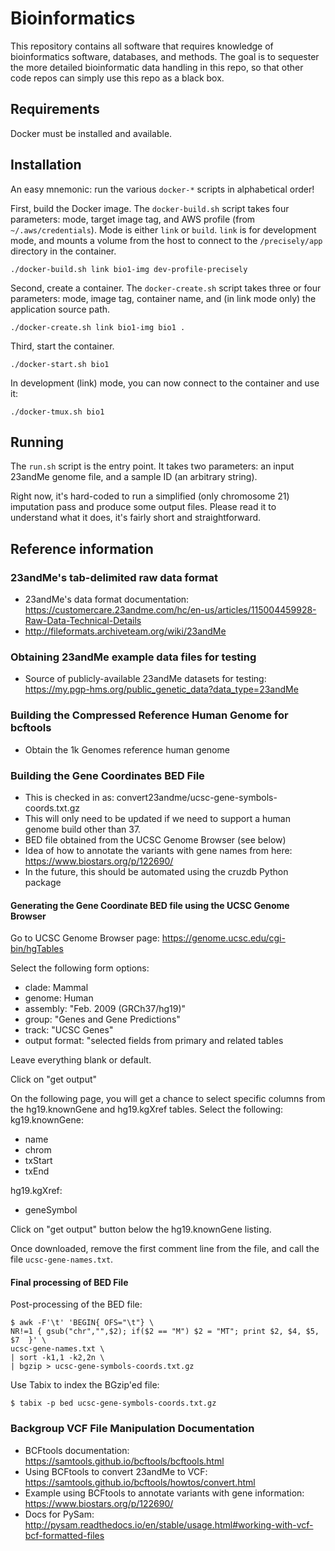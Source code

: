 # Bioinformatics

This repository contains all software that requires knowledge of
bioinformatics software, databases, and methods. The goal is to
sequester the more detailed bioinformatic data handling in this repo,
so that other code repos can simply use this repo as a black box.


## Requirements

Docker must be installed and available.


## Installation

An easy mnemonic: run the various `docker-*` scripts in alphabetical order!

First, build the Docker image. The `docker-build.sh` script takes four parameters: mode, target image tag, and AWS profile (from `~/.aws/credentials`). Mode is either `link` or `build`. `link` is for development mode, and mounts a volume from the host to connect to the `/precisely/app` directory in the container.

```
./docker-build.sh link bio1-img dev-profile-precisely
```

Second, create a container. The `docker-create.sh` script takes three or four parameters: mode, image tag, container name, and (in link mode only) the application source path.

```
./docker-create.sh link bio1-img bio1 .
```

Third, start the container.

```
./docker-start.sh bio1
```

In development (link) mode, you can now connect to the container and use it:

```
./docker-tmux.sh bio1
```


## Running

The `run.sh` script is the entry point. It takes two parameters: an input 23andMe genome file, and a sample ID (an arbitrary string).

Right now, it's hard-coded to run a simplified (only chromosome 21) imputation pass and produce some output files. Please read it to understand what it does, it's fairly short and straightforward.


## Reference information

### 23andMe's tab-delimited raw data format

- 23andMe's data format documentation: https://customercare.23andme.com/hc/en-us/articles/115004459928-Raw-Data-Technical-Details
- http://fileformats.archiveteam.org/wiki/23andMe


### Obtaining 23andMe example data files for testing

- Source of publicly-available 23andMe datasets for testing: https://my.pgp-hms.org/public_genetic_data?data_type=23andMe


### Building the Compressed Reference Human Genome for bcftools

- Obtain the 1k Genomes reference human genome


### Building the Gene Coordinates BED File

- This is checked in as:
  convert23andme/ucsc-gene-symbols-coords.txt.gz
- This will only need to be updated if we need to support a human
  genome build other than 37.
- BED file obtained from the UCSC Genome Browser (see below)
- Idea of how to annotate the variants with gene names from here: https://www.biostars.org/p/122690/
- In the future, this should be automated using the cruzdb Python package


#### Generating the Gene Coordinate BED file using the UCSC Genome Browser

Go to UCSC Genome Browser page: https://genome.ucsc.edu/cgi-bin/hgTables

Select the following form options:
- clade: Mammal
- genome: Human
- assembly: "Feb. 2009 (GRCh37/hg19)"
- group: "Genes and Gene Predictions"
- track: "UCSC Genes"
- output format: "selected fields from primary and related tables

Leave everything blank or default.

Click on "get output"

On the following page, you will get a chance to select specific
columns from the hg19.knownGene and hg19.kgXref tables. Select the
following:
kg19.knownGene:
- name
- chrom
- txStart
- txEnd

hg19.kgXref:
- geneSymbol

Click on "get output" button below the hg19.knownGene listing.

Once downloaded, remove the first comment line from the file, and call
the file `ucsc-gene-names.txt`.


#### Final processing of BED File

Post-processing of the BED file:

```
$ awk -F'\t' 'BEGIN{ OFS="\t"} \
NR!=1 { gsub("chr","",$2); if($2 == "M") $2 = "MT"; print $2, $4, $5, $7  }' \
ucsc-gene-names.txt \
| sort -k1,1 -k2,2n \
| bgzip > ucsc-gene-symbols-coords.txt.gz
```

Use Tabix to index the BGzip'ed file:

```
$ tabix -p bed ucsc-gene-symbols-coords.txt.gz
```


### Backgroup VCF File Manipulation Documentation

- BCFtools documentation: https://samtools.github.io/bcftools/bcftools.html
- Using BCFtools to convert 23andMe to VCF: https://samtools.github.io/bcftools/howtos/convert.html
- Example using BCFtools to annotate variants with gene information: https://www.biostars.org/p/122690/
- Docs for PySam: http://pysam.readthedocs.io/en/stable/usage.html#working-with-vcf-bcf-formatted-files
